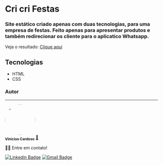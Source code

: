 # Cri cri Festas

### Site estático criado apenas com duas tecnologias, para uma empresa de festas. Feito apenas para apresentar produtos e também redirecionar os cliente para o aplicatico Whatsapp.

Veja o resultado: <a href="https://vinicxxl.github.io">Clique aqui</a>

## Tecnologias

- HTML
- CSS




### Autor
---

<a href="https://bio.vercel.app">
 <img style="border-radius: 50%;" src="https://avatars.githubusercontent.com/u/75495504?s=400&u=cdd1c325eddc3e3ff2552e9da4e2fd13562ab59e&v=4" width="100px;" alt=""/>
 <br />
 <sub><b>Vinicius Cardoso</b></sub></a> <a href="https://bio.vercel.app" title="vini">🚀</a>


👋🏽 Entre em contato!

 [![Linkedin Badge](https://img.shields.io/badge/-Vinicius-blue?style=flat-square&logo=Linkedin&logoColor=white&link=https://www.linkedin.com/in/vinicius-cardoso-83410b195/)](https://www.linkedin.com/in/vinicius-cardoso-83410b195/) 
[![Gmail Badge](https://img.shields.io/badge/-dev.viniciuscardoso@gmail.con0@gmail.com-c14438?style=flat-square&logo=Gmail&logoColor=white&link=mailto:vinic8670@gmail.com)](mailto:dev.viniciuscardoso@gmail.com)
